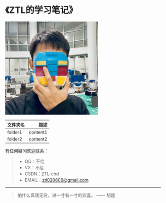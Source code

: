 # 《ZTL的学习笔记》
<img src="/ProfilePicture.jpg" width="300px">

| 文件夹名          | 描述  |
| --------          | -----:  |
| folder1           | content1 |
| folder2           | content2   |

有任何疑问欢迎联系：
> * QQ：不给
> * VX：不给
> * CSDN：ZTL-chd
> * EMAIL：ztl020806@gmail.com

------
> 怕什么真理无穷，进一寸有一寸的欢喜。 —— 胡适
